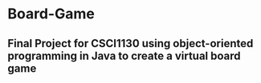 # Board-Game
## Final Project for CSCI1130 using object-oriented programming in Java to create a virtual board game
